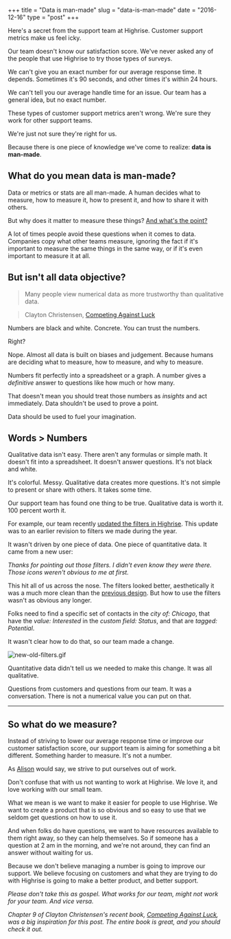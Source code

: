 +++
title = "Data is man-made"
slug = "data-is-man-made"
date = "2016-12-16"
type = "post"
+++ 

Here's a secret from the support team at Highrise. Customer support metrics make us feel icky. 

Our team doesn't know our satisfaction score. We've never asked any of the people that use Highrise to try those types of surveys. 

We can't give you an exact number for our average response time. It depends. Sometimes it's 90 seconds, and other times it's within 24 hours. 

We can't tell you our average handle time for an issue. Our team has a general idea, but no exact number. 

These types of customer support metrics aren't wrong. We're sure they work for other support teams. 

We're just not sure they're right for us. 

Because there is one piece of knowledge we've come to realize: **data is man-made**. 

## What do you mean data is man-made?

Data or metrics or stats are all man-made. A human decides what to measure, how to measure it, how to present it, and how to share it with others.  

But why does it matter to measure these things? [And what's the point?](https://m.signalvnoise.com/real-time-dashboards-considered-harmful-7ab026942ac#.ssz9jaflz) 

A lot of times people avoid these questions when it comes to data. Companies copy what other teams measure, ignoring the fact if it's important to measure the same things in the same way, or if it's even important to measure it at all. 

## But isn't all data objective? 

> Many people view numerical data as more trustworthy than qualitative data. 

> Clayton Christensen, [Competing Against Luck](https://www.amazon.com/Competing-Against-Luck-Innovation-Customer/dp/0062435612)

Numbers are black and white. Concrete. You can trust the numbers. 

Right? 

Nope. Almost all data is built on biases and judgement. Because humans are deciding what to measure, how to measure, and why to measure. 

Numbers fit perfectly into a spreadsheet or a graph. A number gives a *definitive* answer to questions like how much or how many. 

That doesn't mean you should treat those numbers as *insights* and act immediately. Data shouldn't be used to prove a point. 

Data should be used to fuel your imagination. 

## Words > Numbers 

Qualitative data isn't easy. There aren't any formulas or simple math. It doesn't fit into a spreadsheet. It doesn't answer questions. It's not black and white. 

It's colorful. Messy. Qualitative data creates more questions. It's not simple to present or share with others. It takes some time. 

Our support team has found one thing to be true. Qualitative data is worth it. 100 percent worth it. 

For example, our team recently [updated the filters in Highrise](http://blog.highrisehq.com/post/153354155666/filter-ui-updates). This update was to an earlier revision to filters we made during the year. 

It wasn't driven by one piece of data. One piece of quantitative data. It came from a new user: 

*Thanks for pointing out those filters. I didn't even know they were there. Those icons weren't obvious to me at first.* 

This hit all of us across the nose. The filters looked better, aesthetically it was a much more clean than the [previous design](https://cl.ly/2S3V332N281E). But how to use the filters wasn't as obvious any longer. 

Folks need to find a specific set of contacts in the *city of: Chicago*, that have the *value: Interested* in the *custom field: Status*, and that are *tagged: Potential*. 

It wasn't clear how to do that, so our team made a change. 

![new-old-filters.gif](https://draftin.com:443/images/48870?token=KjKIKSoBT_Eeuyaeb9xQH-9UNDo45bUXPPtz6jse9AG4I84q0exg0u6CtEPBFQmB-fVA958PC72ZeTS2TJVW_q8) 

Quantitative data didn't tell us we needed to make this change. It was all qualitative. 

Questions from customers and questions from our team. It was a conversation. There is not a numerical value you can put on that. 

* * * 

## So what do we measure? 

Instead of striving to lower our average response time or improve our customer satisfaction score, our support team is aiming for something a bit different. Something harder to measure. It's not a number. 

As [Alison](https://twitter.com/alisongroves) would say, we strive to put ourselves out of work. 

Don't confuse that with us not wanting to work at Highrise. We love it, and love working with our small team. 

What we mean is we want to make it easier for people to use Highrise. We want to create a product that is so obvious and so easy to use that we seldom get questions on how to use it. 

And when folks do have questions, we want to have resources available to them right away, so they can help themselves. So if someone has a question at 2 am in the morning, and we're not around, they can find an answer without waiting for us. 

Because we don't believe managing a number is going to improve our support. We believe focusing on customers and what they are trying to do with Highrise is going to make a better product, and better support. 

*Please don't take this as gospel. What works for our team, might not work for your team. And vice versa.* 

*Chapter 9 of Clayton Christensen's recent book, [Competing Against Luck](https://www.amazon.com/Competing-Against-Luck-Innovation-Customer/dp/0062435612), was a big inspiration for this post. The entire book is great, and you should check it out.* 
